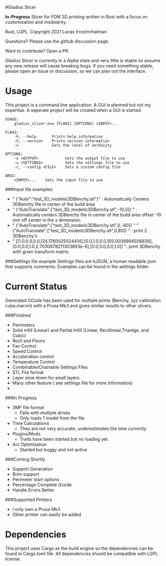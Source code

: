 #Gladius Slicer

**In-Progress** Slicer for FDM 3D printing written in Rust with a focus on customization and modularity.

Rust, LGPL. Copyright 2021 Lucas Ince/mrhatman

Questions? Please use the github discussion page.

Want to contribute? Open a PR. 

Gladius Slicer is currently in a Alpha state and very little is stable so assume any new release will cause breaking bugs. If you need something stable, please open an issue or discussion, so we can plan out the interface. 

# Usage

This project is a command line application. A GUI is planned but not my expertise. A seperate project will be created when a GUI is started.

```
USAGE:
    gladius_slicer.exe [FLAGS] [OPTIONS] <INPUT>...

FLAGS:
    -h, --help       Prints help information
    -V, --version    Prints version information
    -v               Sets the level of verbosity

OPTIONS:
    -o <OUTPUT>            Sets the output file to use
    -s <SETTINGS>          Sets the settings file to use
    -c, --config <FILE>    Sets a custom config file

ARGS:
    <INPUT>...    Sets the input file to use

```

###Input file examples:
* " {\"Auto\":\"test_3D_models\\3DBenchy.stl\"}" : Automatically Centers 3DBenchy file in center of the build area
* " {\"AutoTranslate\":[\"test_3D_models\\3DBenchy.stl\",-10,0]} "  : Automatically centers 3DBenchy file in center of the build area offset -10 mm off center in the x dimension.
* " {\"AutoTranslate\":[\"test_3D_models\\3DBenchy.stl\",0,-80]} " "{\"AutoTranslate\":[\"test_3D_models\\3DBenchy.stl\",0,80]} " : print 2 3DBenchy's 
* " [[1.0,0.0,0.0,124.1760025024414],[0.0,1.0,0.0,105.0009994506836],[0.0,0.0,1.0,2.7030678211303893e-6],[0.0,0.0,0.0,1.0]] ": print 3DBenchy with given transform matrix

###Settings file example
Settings files are hJSON, a human readable json that supports comments. Examples can be found in the settings folder.

# Current Status

 Generated GCode has been used for multiple prints (Benchy, xyz calibration cube,marvin) with a Prusa Mk3 and gives similar results to other slicers. 

###Finished
* Perimeters
* Solid infill (Linear) and Partial Infill (Linear, Rectilinear,Trianlge, and Cubic)
* Roof and Floors
* Fan Control
* Speed Control
* Acceleration control
* Temperature Control
* Combinable/Chainable Settings Files
* STL File format
* Layer slow down for small layers
* Many other feature ( see settings file for more information)
* 
###In Progress
* 3MF file format
  * Fails with multiple drives
  * Only loads 1 model from the file
* Time Calculations
  * They are not very accurate, underestimates the time currently
* Plugins/Mods
  * Traits have been started but no loading yet.
* Arc Optimization
  * Started but buggy and not active

###Coming Shortly
* Support Generation
* Brim support
* Perimeter start options
* Percentage Complete Gcode
* Handle Errors Better

###Supported Printers
* I only own a Prusa Mk3
* Other printer can easily be added


# Dependencies

This project uses Cargo as the build engine so the dependencies can be found in Cargo.toml file. All dependencies should be compatible with LGPL license. 